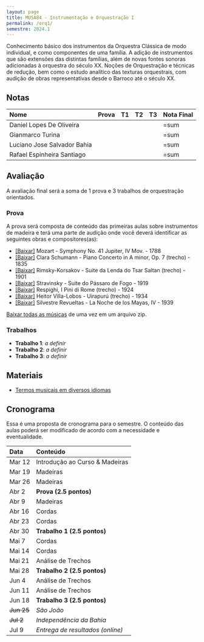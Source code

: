 ```yaml
---
layout: page
title: MUSA84 - Instrumentação e Orquestração I
permalink: /orq1/
semestre: 2024.1
---
```


Conhecimento básico dos instrumentos da Orquestra Clássica de modo individual, e
como componentes de uma família. A adição de instrumentos que são extensões das
distintas famílias, além de novas fontes sonoras adicionadas à orquestra do
século XX. Noções de Orquestração e técnicas de redução, bem como o estudo
analítico das texturas orquestrais, com audição de obras representativas desde o
Barroco até o século XX.

## Notas

| Nome                        | Prova | T1 | T2 | T3 | Nota Final |
|:----------------------------|:------|:---|:---|:---|:-----------|
| Daniel Lopes De Oliveira    |       |    |    |    | =sum       |
| Gianmarco Turina            |       |    |    |    | =sum       |
| Luciano Jose Salvador Bahia |       |    |    |    | =sum       |
| Rafael Espinheira Santiago  |       |    |    |    | =sum       |

## Avaliação

A avaliação final será a soma de 1 prova e 3 trabalhos de orquestração orientados.

### Prova

A prova será composta de conteúdo das primeiras aulas sobre instrumentos de
madeira e terá uma parte de audição onde você deverá identificar as seguintes
obras e compositores(as):

- [[Baixar]][1] Mozart - Symphony No. 41 Jupiter, IV Mov. - 1788
- [[Baixar]][2] Clara Schumann - Piano Concerto in A minor, Op. 7 (trecho) - 1835
- [[Baixar]][3] Rimsky-Korsakov - Suite da Lenda do Tsar Saltan (trecho) - 1901
- [[Baixar]][4] Stravinsky - Suite do Pássaro de Fogo - 1919
- [[Baixar]][5] Respighi, I Pini di Rome (trecho) - 1924
- [[Baixar]][6] Heitor Villa-Lobos - Uirapurú (trecho) - 1934
- [[Baixar]][7] Silvestre Revueltas - La Noche de los Mayas, IV - 1939

[Baixar todas as músicas][8] de uma vez em um arquivo zip.


[1]: https://nuvem.ufba.br/s/JSagPhgqYOP7IJF
[2]: https://nuvem.ufba.br/s/tZQiphW98iZTjTR
[3]: https://nuvem.ufba.br/s/wByZgRRIUPEaMNp
[4]: https://nuvem.ufba.br/s/7wlh4maDWdSEMv1
[5]: https://nuvem.ufba.br/s/6SrqPT3VZIWST1e
[6]: https://nuvem.ufba.br/s/f8l623NOFLO8WXa
[7]: https://nuvem.ufba.br/s/S5QT7wCNweVhLte
[8]: https://nuvem.ufba.br/s/5dq6DnBBaKCFUXc

### Trabalhos

- **Trabalho 1**: _a definir_
- **Trabalho 2**: _a definir_
- **Trabalho 3**: _a definir_

## Materiais

- [Termos musicais em diversos idiomas](https://web.library.yale.edu/cataloging/music/instname)

## Cronograma

Essa é uma proposta de cronograma para o semestre. O conteúdo das aulas poderá
ser modificado de acordo com a necessidade e eventualidade.


| Data              | Conteúdo                         |
|:------------------|:---------------------------------|
| Mar 12            | Introdução ao Curso & Madeiras   |
| Mar 19            | Madeiras                         |
| Mar 26            | Madeiras                         |
| Abr 2             | **Prova (2.5 pontos)**           |
| Abr 9             | Madeiras                         |
| Abr 16            | Cordas                           |
| Abr 23            | Cordas                           |
| Abr 30            | **Trabalho 1 (2.5 pontos)**      |
| Mai 7             | Cordas                           |
| Mai 14            | Cordas                           |
| Mai 21            | Análise de Trechos               |
| Mai 28            | **Trabalho 2 (2.5 pontos)**      |
| Jun 4             | Análise de Trechos               |
| Jun 11            | Análise de Trechos               |
| Jun 18            | **Trabalho 3 (2.5 pontos)**      |
| <del>Jun 25</del> | _São João_                       |
| <del>Jul 2</del>  | _Independência da Bahia_         |
| Jul 9             | _Entrega de resultados (online)_ |

